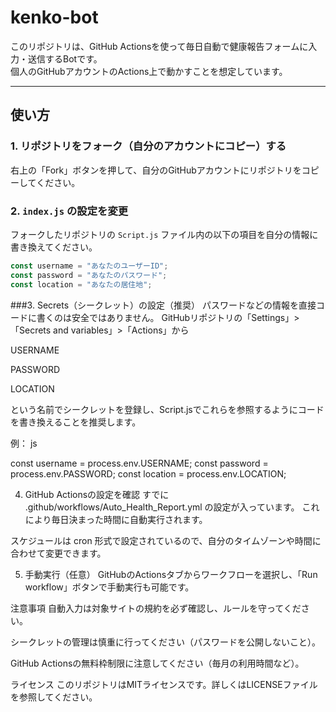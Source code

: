 # kenko-bot

このリポジトリは、GitHub Actionsを使って毎日自動で健康報告フォームに入力・送信するBotです。  
個人のGitHubアカウントのActions上で動かすことを想定しています。

---

## 使い方

### 1. リポジトリをフォーク（自分のアカウントにコピー）する

右上の「Fork」ボタンを押して、自分のGitHubアカウントにリポジトリをコピーしてください。

### 2. `index.js` の設定を変更

フォークしたリポジトリの `Script.js` ファイル内の以下の項目を自分の情報に書き換えてください。

```js
const username = "あなたのユーザーID";
const password = "あなたのパスワード";
const location = "あなたの居住地";

```

###3. Secrets（シークレット）の設定（推奨）
パスワードなどの情報を直接コードに書くのは安全ではありません。
GitHubリポジトリの「Settings」>「Secrets and variables」>「Actions」から

USERNAME

PASSWORD

LOCATION

という名前でシークレットを登録し、Script.jsでこれらを参照するようにコードを書き換えることを推奨します。

例：
js

const username = process.env.USERNAME;
const password = process.env.PASSWORD;
const location = process.env.LOCATION;

4. GitHub Actionsの設定を確認
すでに .github/workflows/Auto_Health_Report.yml の設定が入っています。
これにより毎日決まった時間に自動実行されます。

スケジュールは cron 形式で設定されているので、自分のタイムゾーンや時間に合わせて変更できます。

5. 手動実行（任意）
GitHubのActionsタブからワークフローを選択し、「Run workflow」ボタンで手動実行も可能です。

注意事項
自動入力は対象サイトの規約を必ず確認し、ルールを守ってください。

シークレットの管理は慎重に行ってください（パスワードを公開しないこと）。

GitHub Actionsの無料枠制限に注意してください（毎月の利用時間など）。

ライセンス
このリポジトリはMITライセンスです。詳しくはLICENSEファイルを参照してください。
